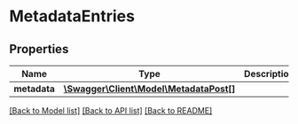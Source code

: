 # MetadataEntries

## Properties
Name | Type | Description | Notes
------------ | ------------- | ------------- | -------------
**metadata** | [**\Swagger\Client\Model\MetadataPost[]**](MetadataPost.md) |  | [optional] 

[[Back to Model list]](../README.md#documentation-for-models) [[Back to API list]](../README.md#documentation-for-api-endpoints) [[Back to README]](../README.md)

